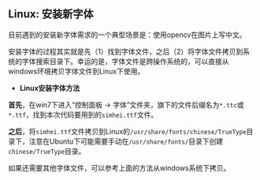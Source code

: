 ## Linux: 安装新字体

目前遇到的安装新字体需求的一个典型场景是：使用opencv在图片上写中文。

安装字体的过程其实就是先（1）找到字体文件，之后（2）将字体文件拷贝到系统的字体搜索目录下。幸运的是，字体文件是跨操作系统的，可以直接从windows环境拷贝字体文件到Linux下使用。

* **Linux安装字体方法**

**首先**，在win7下进入“控制面板 -> 字体”文件夹，旗下的文件后缀名为`*.ttc`或`*.ttf`，找到本次代码要用到的`simhei.ttf`文件。

**之后**，将`simhei.ttf`文件拷贝到Linux的`/usr/share/fonts/chinese/TrueType`目录下，注意在Ubuntu下可能需要手动在`/usr/share/fonts/`目录下创建`chinese/TrueType`目录。

如果还需要其他字体文件，可以参考上面的方法从windows系统下拷贝。









